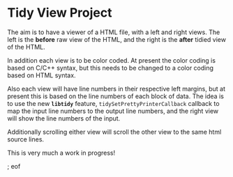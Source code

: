 # Tidy View Project

The aim is to have a viewer of a HTML file, with a left and right views. The left is the **before** raw view of the HTML, and the right is the **after** tidied view of the HTML.

In addition each view is to be color coded. At present the color coding is based on C/C++ syntax, but this needs to be changed to a color coding based on HTML syntax.

Also each view will have line numbers in their respective left margins, but at present this is based on the line numbers of each block of data. The idea is to use the new **`libtidy`** feature, `tidySetPrettyPrinterCallback` callback to map the input line numbers to the output line numbers, and the right view will show the line numbers of the input.

Additionally scrolling either view will scroll the other view to the same html source lines.

This is very much a work in progress!

; eof
